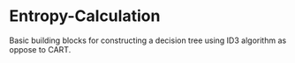 # Entropy-Calculation
Basic building blocks for constructing a decision tree using ID3 algorithm as oppose to CART. 

